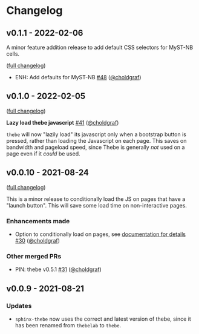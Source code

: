 # Changelog

## v0.1.1 - 2022-02-06

A minor feature addition release to add default CSS selectors for MyST-NB cells.

([full changelog](https://github.com/executablebooks/sphinx-thebe/compare/v0.1.0...ff1fd4b40615c32e6c9d0a60b98434cc1fe2f084))

- ENH: Add defaults for MyST-NB [#48](https://github.com/executablebooks/sphinx-thebe/pull/48) ([@choldgraf](https://github.com/choldgraf))


## v0.1.0 - 2022-02-05

([full changelog](https://github.com/executablebooks/sphinx-thebe/compare/v0.0.10...4d1a60c5126ce633b1a36de43b4990b2f4d08730))

**Lazy load thebe javascript** [#41](https://github.com/executablebooks/sphinx-thebe/pull/41) ([@choldgraf](https://github.com/choldgraf))

`thebe` will now "lazily load" its javascript only when a bootstrap button is pressed, rather than loading the Javascript on each page.
This saves on bandwidth and pageload speed, since Thebe is generally _not_ used on a page even if it _could_ be used.

## v0.0.10 - 2021-08-24

([full changelog](https://github.com/executablebooks/sphinx-thebe/compare/v0.0.9...e18d1bf94a8fa79476f035a349bd63d03bba83e7))

This is a minor release to conditionally load the JS on pages that have a "launch button".
This will save some load time on non-interactive pages.

### Enhancements made

- Option to conditionally load on pages, see [documentation for details](https://sphinx-thebe.readthedocs.io/en/latest/configure.html#only-load-js-on-certain-pages) [#30](https://github.com/executablebooks/sphinx-thebe/pull/30) ([@choldgraf](https://github.com/choldgraf))

### Other merged PRs

- PIN: thebe v0.5.1 [#31](https://github.com/executablebooks/sphinx-thebe/pull/31) ([@choldgraf](https://github.com/choldgraf))

## v0.0.9 - 2021-08-21

### Updates

- `sphinx-thebe` now uses the correct and latest version of thebe, since it has been renamed from `thebelab` to `thebe`.
